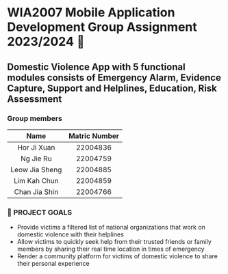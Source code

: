 # WIA2007 Mobile Application Development Group Assignment 2023/2024 📱
## Domestic Violence App with 5 functional modules consists of Emergency Alarm, Evidence Capture, Support and Helplines, Education, Risk Assessment

### Group members
| Name           | Matric Number | 
| :-------------:| :------------:| 
| Hor Ji Xuan    | 22004836      | 
| Ng Jie Ru      | 22004759      |
| Leow Jia Sheng | 22004885      |
| Lim Kah Chun   | 22004859      |
| Chan Jia Shin  | 22004766      |

### 🎯 PROJECT GOALS
- Provide victims a filtered list of national organizations that work on domestic violence with their helplines
- Allow victims to quickly seek help from their trusted friends or family members by sharing their real time location in times of emergency
- Render a community platform for victims of domestic violence to share their personal experience

